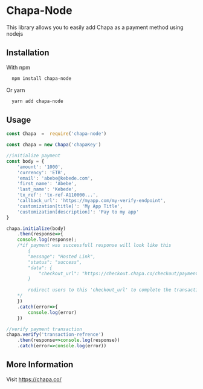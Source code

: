 
# Chapa-Node

This library allows you to easily add Chapa as a payment method using nodejs 



## Installation

With npm

```bash
  npm install chapa-node
```
Or yarn

```bash
  yarn add chapa-node
```
    
## Usage

```javascript
const Chapa  =  require('chapa-node')

const chapa = new Chapa('chapaKey')

//initialize payment
const body = {
    'amount': '1000',
    'currency': 'ETB',
    'email': 'abebe@kebede.com',
    'first_name': 'Abebe',
    'last_name': 'Kebede',
    'tx_ref': 'tx-ref-A110000...',
    'callback_url': 'https://myapp.com/my-verify-endpoint',
    'customization[title]': 'My App Title',
    'customization[description]': 'Pay to my app'
}

chapa.initialize(body)
    .then(response=>{
    console.log(response);
    /*if payment was successfull response will look like this
        {
        "message": "Hosted Link",
        "status": "success",
        "data": {
            "checkout_url": "https://checkout.chapa.co/checkout/payment/27291184910"
        }

        redirect users to this 'checkout_url' to complete the transaction
    */
    })
    .catch(error=>{
        console.log(error)
    })

//verify payment transaction
chapa.verify('transaction-refrence')
    .then(response=>console.log(response))
    .catch(error=>console.log(error))

```

## More Information
Visit https://chapa.co/